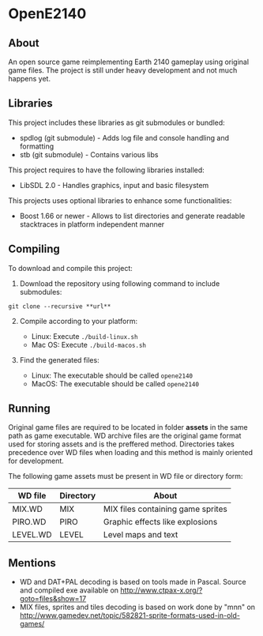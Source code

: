 # OpenE2140

## About
An open source game reimplementing Earth 2140 gameplay using original game files.
The project is still under heavy development and not much happens yet.

## Libraries
This project includes these libraries as git submodules or bundled:
- spdlog (git submodule) - Adds log file and console handling and formatting
- stb (git submodule) - Contains various libs

This project requires to have the following libraries installed:
- LibSDL 2.0 - Handles graphics, input and basic filesystem

This projects uses optional libraries to enhance some functionalities:
- Boost 1.66 or newer - Allows to list directories and generate readable stacktraces in platform independent manner

## Compiling
To download and compile this project:
1. Download the repository using following command to include submodules:
```
git clone --recursive **url**
```

2. Compile according to your platform:
    - Linux:
        Execute `./build-linux.sh`
    - Mac OS:
        Execute `./build-macos.sh`
        
3. Find the generated files:
    - Linux:
        The executable should be called `opene2140`
    - MacOS:
        The executable should be called `opene2140`

## Running
Original game files are required to be located in folder **assets** in the same path as game executable.
WD archive files are the original game format used for storing assets and is the preffered method.
Directories takes precedence over WD files when loading and this method is mainly oriented for development.

The following game assets must be present in WD file or directory form:

| WD file | Directory | About |
| --- | --- | --- |
| MIX.WD | MIX | MIX files containing game sprites |
| PIRO.WD | PIRO | Graphic effects like explosions |
| LEVEL.WD | LEVEL | Level maps and text |


## Mentions
- WD and DAT+PAL decoding is based on tools made in Pascal. Source and compiled exe available on http://www.ctpax-x.org/?goto=files&show=17
- MIX files, sprites and tiles decoding is based on work done by "mnn" on http://www.gamedev.net/topic/582821-sprite-formats-used-in-old-games/